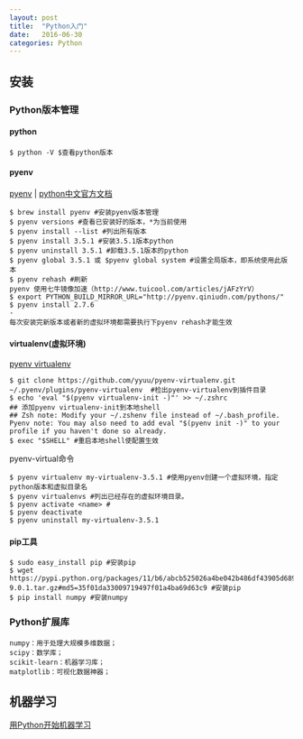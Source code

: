 ```yaml
---
layout: post
title:  "Python入门"
date:   2016-06-30
categories: Python
---
```


## 安装

### Python版本管理
#### python
```
$ python -V $查看python版本
```
#### pyenv
[pyenv](https://github.com/yyuu/pyenv) \| 
[python中文官方文档](http://python.usyiyi.cn/)

```
$ brew install pyenv #安装pyenv版本管理
$ pyenv versions #查看已安装好的版本，*为当前使用
$ pyenv install --list #列出所有版本
$ pyenv install 3.5.1 #安装3.5.1版本python
$ pyenv uninstall 3.5.1 #卸载3.5.1版本的python
$ pyenv global 3.5.1 或 $pyenv global system #设置全局版本，即系统使用此版本
$ pyenv rehash #刷新
pyenv 使用七牛镜像加速（http://www.tuicool.com/articles/jAFzYrV）
$ export PYTHON_BUILD_MIRROR_URL="http://pyenv.qiniudn.com/pythons/"
$ pyenv install 2.7.6
-
每次安装完新版本或者新的虚拟环境都需要执行下pyenv rehash才能生效
```
#### virtualenv(虚拟环境)
[pyenv virtualenv](https://github.com/yyuu/pyenv-virtualenv)

```
$ git clone https://github.com/yyuu/pyenv-virtualenv.git ~/.pyenv/plugins/pyenv-virtualenv  #检出pyenv-virtualenv到插件目录
$ echo 'eval "$(pyenv virtualenv-init -)"' >> ~/.zshrc 
## 添加pyenv virtualenv-init到本地shell
## Zsh note: Modify your ~/.zshenv file instead of ~/.bash_profile. Pyenv note: You may also need to add eval "$(pyenv init -)" to your profile if you haven't done so already.
$ exec "$SHELL" #重启本地shell使配置生效
```

pyenv-virtual命令

```
$ pyenv virtualenv my-virtualenv-3.5.1 #使用pyenv创建一个虚拟环境，指定python版本和虚拟目录名
$ pyenv virtualenvs #列出已经存在的虚拟环境目录。
$ pyenv activate <name> #
$ pyenv deactivate
$ pyenv uninstall my-virtualenv-3.5.1
```

#### pip工具
```
$ sudo easy_install pip #安装pip
$ wget https://pypi.python.org/packages/11/b6/abcb525026a4be042b486df43905d6893fb04f05aac21c32c638e939e447/pip-9.0.1.tar.gz#md5=35f01da33009719497f01a4ba69d63c9 #安装pip
$ pip install numpy #安装numpy
```

### Python扩展库
```
numpy：用于处理大规模多维数据；
scipy：数学库；
scikit-learn：机器学习库；
matplotlib：可视化数据神器；
```

## 机器学习
[用Python开始机器学习](http://blog.csdn.net/lsldd/article/details/41357931)





























